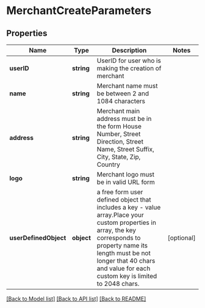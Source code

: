 # MerchantCreateParameters

## Properties
Name | Type | Description | Notes
------------ | ------------- | ------------- | -------------
**userID** | **string** | UserID for user who is making the creation of merchant | 
**name** | **string** | Merchant name must be between 2 and 1084 characters | 
**address** | **string** | Merchant main address must be in the form House Number, Street Direction, Street Name, Street Suffix, City, State, Zip, Country | 
**logo** | **string** | Merchant logo must be in valid URL form | 
**userDefinedObject** | **object** | a free form user defined object that includes a key - value array.Place your custom properties in array, the key corresponds to property name its length must be not longer that 40 chars and value for each custom key is limited to 2048 chars. | [optional] 

[[Back to Model list]](../README.md#documentation-for-models) [[Back to API list]](../README.md#documentation-for-api-endpoints) [[Back to README]](../README.md)


